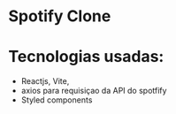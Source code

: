 # Spotify Clone
# Tecnologias usadas:
+ Reactjs, Vite,
+ axios para requisiçao da API do spotfify
+ Styled components

